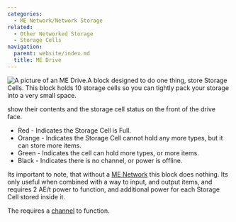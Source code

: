 ```yaml
---
categories:
  - ME Network/Network Storage
related:
  - Other Networked Storage
  - Storage Cells
navigation:
  parent: website/index.md
  title: ME Drive
---
```


![A picture of an ME Drive.](../../../assets/large/me_drive.png)A block designed to
do one thing, store Storage Cells. This block holds 10 storage cells so you
can tightly pack your storage into a very small space.

<ItemLink id="drive" />

show their contents and the storage cell status on the front of the drive
face.

- Red - Indicates the Storage Cell is Full.
- Orange - Indicates the Storage Cell cannot hold any more types, but it can store more items.
- Green - Indicates the cell can hold more types, or more items.
- Black - Indicates there is no channel, or power is offline.

Its important to note, that without a [ME Network](../../me-network.md)
this block does nothing. Its only useful when combined with a way to input,
and output items, and requires 2 AE/t power to function, and additional power
for each Storage Cell stored inside it.

The <ItemLink id="drive"/> requires a
[channel](../channels.md) to function.

<RecipeFor id="drive" />
